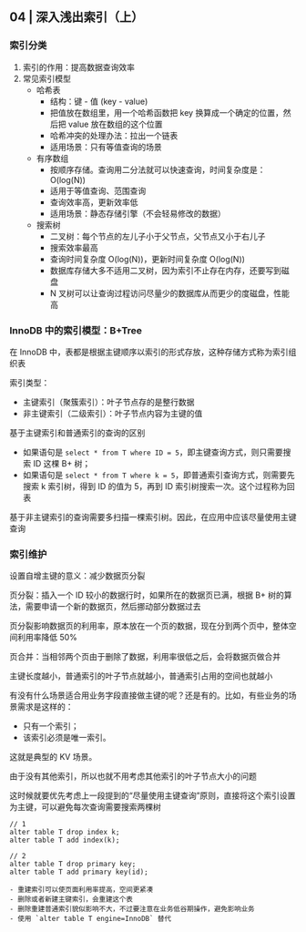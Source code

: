 ## 04 | 深入浅出索引（上）

### 索引分类

1. 索引的作用：提高数据查询效率
1. 常见索引模型
   - 哈希表
     - 结构：键 - 值 (key - value)
     - 把值放在数组里，用一个哈希函数把 key 换算成一个确定的位置，然后把 value 放在数组的这个位置
     - 哈希冲突的处理办法：拉出一个链表
     - 适用场景：只有等值查询的场景
   - 有序数组
     - 按顺序存储。查询用二分法就可以快速查询，时间复杂度是：O(log(N))
     - 适用于等值查询、范围查询
     - 查询效率高，更新效率低
     - 适用场景：静态存储引擎（不会轻易修改的数据）
   - 搜索树
     - 二叉树：每个节点的左儿子小于父节点，父节点又小于右儿子
     - 搜索效率最高
     - 查询时间复杂度 O(log(N))，更新时间复杂度 O(log(N))
     - 数据库存储大多不适用二叉树，因为索引不止存在内存，还要写到磁盘
     - N 叉树可以让查询过程访问尽量少的数据库从而更少的度磁盘，性能高

### InnoDB 中的索引模型：B+Tree

在 InnoDB 中，表都是根据主键顺序以索引的形式存放，这种存储方式称为索引组织表

索引类型：
  - 主键索引（聚簇索引）：叶子节点存的是整行数据
  - 非主键索引（二级索引）：叶子节点内容为主键的值

基于主键索引和普通索引的查询的区别
  - 如果语句是 `select * from T where ID = 5`，即主键查询方式，则只需要搜索 ID 这棵 B+ 树；
  - 如果语句是 `select * from T where k = 5`，即普通索引查询方式，则需要先搜索 k 索引树，得到 ID 的值为 5，再到 ID 索引树搜索一次。这个过程称为回表

基于非主键索引的查询需要多扫描一棵索引树。因此，在应用中应该尽量使用主键查询

### 索引维护

设置自增主键的意义：减少数据页分裂

页分裂：插入一个 ID 较小的数据行时，如果所在的数据页已满，根据 B+ 树的算法，需要申请一个新的数据页，然后挪动部分数据过去

页分裂影响数据页的利用率，原本放在一个页的数据，现在分到两个页中，整体空间利用率降低 50%

页合并：当相邻两个页由于删除了数据，利用率很低之后，会将数据页做合并

主键长度越小，普通索引的叶子节点就越小，普通索引占用的空间也就越小

有没有什么场景适合用业务字段直接做主键的呢？还是有的。比如，有些业务的场景需求是这样的：
- 只有一个索引；
- 该索引必须是唯一索引。

这就是典型的 KV 场景。

由于没有其他索引，所以也就不用考虑其他索引的叶子节点大小的问题

这时候就要优先考虑上一段提到的“尽量使用主键查询”原则，直接将这个索引设置为主键，可以避免每次查询需要搜索两棵树

```
// 1
alter table T drop index k;
alter table T add index(k);

// 2
alter table T drop primary key;
alter table T add primary key(id);

- 重建索引可以使页面利用率提高，空间更紧凑
- 删除或者新建主键索引，会重建这个表
- 删除重建普通索引貌似影响不大，不过要注意在业务低谷期操作，避免影响业务
- 使用 `alter table T engine=InnoDB` 替代
```
